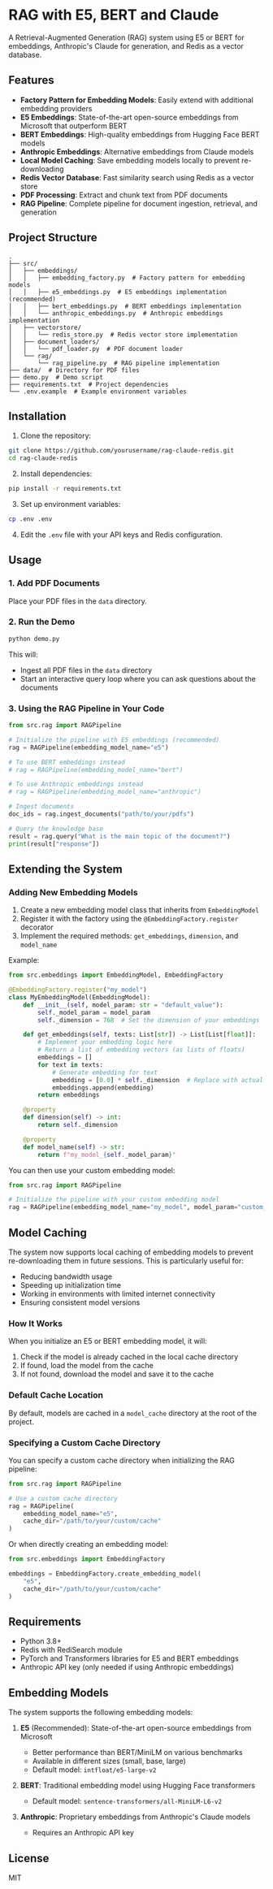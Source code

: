 # RAG with E5, BERT and Claude

A Retrieval-Augmented Generation (RAG) system using E5 or BERT for embeddings, Anthropic's Claude for generation, and Redis as a vector database.

## Features

- **Factory Pattern for Embedding Models**: Easily extend with additional embedding providers
- **E5 Embeddings**: State-of-the-art open-source embeddings from Microsoft that outperform BERT
- **BERT Embeddings**: High-quality embeddings from Hugging Face BERT models
- **Anthropic Embeddings**: Alternative embeddings from Claude models
- **Local Model Caching**: Save embedding models locally to prevent re-downloading
- **Redis Vector Database**: Fast similarity search using Redis as a vector store
- **PDF Processing**: Extract and chunk text from PDF documents
- **RAG Pipeline**: Complete pipeline for document ingestion, retrieval, and generation

## Project Structure

```
.
├── src/
│   ├── embeddings/
│   │   ├── embedding_factory.py  # Factory pattern for embedding models
│   │   ├── e5_embeddings.py  # E5 embeddings implementation (recommended)
│   │   ├── bert_embeddings.py  # BERT embeddings implementation
│   │   └── anthropic_embeddings.py  # Anthropic embeddings implementation
│   ├── vectorstore/
│   │   └── redis_store.py  # Redis vector store implementation
│   ├── document_loaders/
│   │   └── pdf_loader.py  # PDF document loader
│   └── rag/
│       └── rag_pipeline.py  # RAG pipeline implementation
├── data/  # Directory for PDF files
├── demo.py  # Demo script
├── requirements.txt  # Project dependencies
└── .env.example  # Example environment variables
```

## Installation

1. Clone the repository:
```bash
git clone https://github.com/yourusername/rag-claude-redis.git
cd rag-claude-redis
```

2. Install dependencies:
```bash
pip install -r requirements.txt
```

3. Set up environment variables:
```bash
cp .env .env
```

4. Edit the `.env` file with your API keys and Redis configuration.

## Usage

### 1. Add PDF Documents

Place your PDF files in the `data` directory.

### 2. Run the Demo

```bash
python demo.py
```

This will:
- Ingest all PDF files in the `data` directory
- Start an interactive query loop where you can ask questions about the documents

### 3. Using the RAG Pipeline in Your Code

```python
from src.rag import RAGPipeline

# Initialize the pipeline with E5 embeddings (recommended)
rag = RAGPipeline(embedding_model_name="e5")

# To use BERT embeddings instead
# rag = RAGPipeline(embedding_model_name="bert")

# To use Anthropic embeddings instead
# rag = RAGPipeline(embedding_model_name="anthropic")

# Ingest documents
doc_ids = rag.ingest_documents("path/to/your/pdfs")

# Query the knowledge base
result = rag.query("What is the main topic of the document?")
print(result["response"])
```

## Extending the System

### Adding New Embedding Models

1. Create a new embedding model class that inherits from `EmbeddingModel`
2. Register it with the factory using the `@EmbeddingFactory.register` decorator
3. Implement the required methods: `get_embeddings`, `dimension`, and `model_name`

Example:

```python
from src.embeddings import EmbeddingModel, EmbeddingFactory

@EmbeddingFactory.register("my_model")
class MyEmbeddingModel(EmbeddingModel):
    def __init__(self, model_param: str = "default_value"):
        self._model_param = model_param
        self._dimension = 768  # Set the dimension of your embeddings

    def get_embeddings(self, texts: List[str]) -> List[List[float]]:
        # Implement your embedding logic here
        # Return a list of embedding vectors (as lists of floats)
        embeddings = []
        for text in texts:
            # Generate embedding for text
            embedding = [0.0] * self._dimension  # Replace with actual embedding
            embeddings.append(embedding)
        return embeddings

    @property
    def dimension(self) -> int:
        return self._dimension

    @property
    def model_name(self) -> str:
        return f"my_model_{self._model_param}"
```

You can then use your custom embedding model:

```python
from src.rag import RAGPipeline

# Initialize the pipeline with your custom embedding model
rag = RAGPipeline(embedding_model_name="my_model", model_param="custom_value")
```

## Model Caching

The system now supports local caching of embedding models to prevent re-downloading them in future sessions. This is particularly useful for:

- Reducing bandwidth usage
- Speeding up initialization time
- Working in environments with limited internet connectivity
- Ensuring consistent model versions

### How It Works

When you initialize an E5 or BERT embedding model, it will:
1. Check if the model is already cached in the local cache directory
2. If found, load the model from the cache
3. If not found, download the model and save it to the cache

### Default Cache Location

By default, models are cached in a `model_cache` directory at the root of the project.

### Specifying a Custom Cache Directory

You can specify a custom cache directory when initializing the RAG pipeline:

```python
from src.rag import RAGPipeline

# Use a custom cache directory
rag = RAGPipeline(
    embedding_model_name="e5",
    cache_dir="/path/to/your/custom/cache"
)
```

Or when directly creating an embedding model:

```python
from src.embeddings import EmbeddingFactory

embeddings = EmbeddingFactory.create_embedding_model(
    "e5",
    cache_dir="/path/to/your/custom/cache"
)
```

## Requirements

- Python 3.8+
- Redis with RediSearch module
- PyTorch and Transformers libraries for E5 and BERT embeddings
- Anthropic API key (only needed if using Anthropic embeddings)

## Embedding Models

The system supports the following embedding models:

1. **E5** (Recommended): State-of-the-art open-source embeddings from Microsoft
   - Better performance than BERT/MiniLM on various benchmarks
   - Available in different sizes (small, base, large)
   - Default model: `intfloat/e5-large-v2`

2. **BERT**: Traditional embedding model using Hugging Face transformers
   - Default model: `sentence-transformers/all-MiniLM-L6-v2`

3. **Anthropic**: Proprietary embeddings from Anthropic's Claude models
   - Requires an Anthropic API key

## License

MIT
